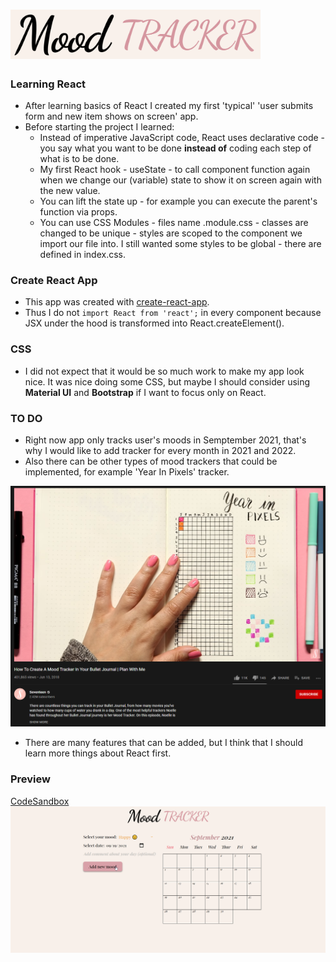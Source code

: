 # <img src="https://github.com/zakrzewskib/mood-tracker-react/blob/master/readme-images/logo.PNG" width="400px">

### Learning React
* After learning basics of React I created my first 'typical' 'user submits form and new item shows on screen' app.
* Before starting the project I learned:
  * Instead of imperative JavaScript code, React uses declarative code - you say what you want to be done **instead of** coding each step of what is to be done.
  * My first React hook - useState - to call component function again when we change our (variable) state to show it on screen again with the new value.
  * You can lift the state up - for example you can execute the parent's function via props.
  * You can use CSS Modules - files name <ComponentName>.module.css - classes are changed to be unique - styles are scoped to the component we import our file into. I still wanted some styles to be global - there are defined in index.css.
 
### Create React App
* This app was created with <a href="https://github.com/facebook/create-react-app">create-react-app</a>.
* Thus I do not ``` import React from 'react'; ``` in every component because JSX under the hood is transformed into React.createElement().

### CSS
* I did not expect that it would be so much work to make my app look nice. It was nice doing some CSS, but maybe I should consider using **Material UI** and **Bootstrap** if I want to focus only on React.

### TO DO
* Right now app only tracks user's moods in Semptember 2021, that's why I would like to add tracker for every month in 2021 and 2022.
* Also there can be other types of mood trackers that could be implemented, for example 'Year In Pixels' tracker.

<p align="center">
  <a href="https://www.youtube.com/watch?v=vjQ4F6dPPDk"><img src="https://github.com/zakrzewskib/mood-tracker-react/blob/master/readme-images/YearInPixels.png" width="700px"></a>
</p>

* There are many features that can be added, but I think that I should learn more things about React first.

### Preview
<a href="https://codesandbox.io/s/github/zakrzewskib/mood-tracker-react">CodeSandbox</a>
<img src="https://github.com/zakrzewskib/mood-tracker-react/blob/master/readme-images/preview.gif">


